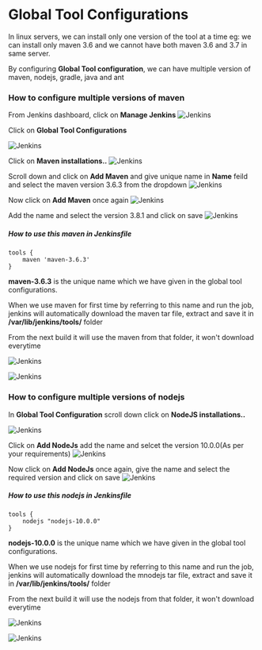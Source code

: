 # Global Tool Configurations

In linux servers, we can install only one version of the tool at a time eg: we can install only maven 3.6 and we cannot have both maven 3.6 and 3.7 in same server.

By configuring **Global Tool configuration**, we can have multiple version of maven, nodejs, gradle, java and ant

### How to configure multiple versions of maven
From Jenkins dashboard, click on **Manage Jenkins** 
![Jenkins](/content/jenkins/tutorials/common/images/global-tool-configurations/jenkins-manage-jenkins.png)

Click on **Global Tool Configurations**

![Jenkins](/content/jenkins/tutorials/common/images/global-tool-configurations/jenkins-global-tool-configuration.png)

Click on **Maven installations..**
![Jenkins](/content/jenkins/tutorials/common/images/global-tool-configurations/jenkins-click-maven-installation.png)

Scroll down and click on **Add Maven** and give unique name in **Name** feild and select the maven version 3.6.3 from the dropdown
![Jenkins](/content/jenkins/tutorials/common/images/global-tool-configurations/jenkins-add-maven.png)

Now click on **Add Maven** once again
![Jenkins](/content/jenkins/tutorials/common/images/global-tool-configurations/jenkins-additional-add-maven.png)

Add the name and select the version 3.8.1 and click on save
![Jenkins](/content/jenkins/tutorials/common/images/global-tool-configurations/jenkins-maven-3.8.1.png)

##### How to use this maven in Jenkinsfile
```
tools {
    maven 'maven-3.6.3'
}
```
**maven-3.6.3** is the unique name which we have given in the global tool configurations.

When we use maven for first time by referring to this name and run the job, jenkins will automatically download the maven tar file, extract and save it in **/var/lib/jenkins/tools/** folder

From the next build it will use the maven from that folder, it won't download everytime

![Jenkins](/content/jenkins/tutorials/common/images/global-tool-configurations/jenkins-maven-installation.png)

![Jenkins](/content/jenkins/tutorials/common/images/global-tool-configurations/jenkins-maven-installation-path.png)

### How to configure multiple versions of nodejs
In **Global Tool Configuration** scroll down click on **NodeJS installations..**

![Jenkins](/content/jenkins/tutorials/common/images/global-tool-configurations/jenkins-click-nodejs-installation.png)

Click on **Add NodeJs** add the name and selcet the version 10.0.0(As per your requirements)
![Jenkins](/content/jenkins/tutorials/common/images/global-tool-configurations/jenkins-add-nodejs.png)

Now click on **Add NodeJs** once again, give the name and select the required version and click on save
![Jenkins](/content/jenkins/tutorials/common/images/global-tool-configurations/jenkins-add-nodejs-additional.png)

##### How to use this nodejs in Jenkinsfile
```
tools {
    nodejs "nodejs-10.0.0"
}
```
**nodejs-10.0.0** is the unique name which we have given in the global tool configurations.

When we use nodejs for first time by referring to this name and run the job, jenkins will automatically download the mnodejs tar file, extract and save it in **/var/lib/jenkins/tools/** folder

From the next build it will use the nodejs from that folder, it won't download everytime

![Jenkins](/content/jenkins/tutorials/common/images/global-tool-configurations/jenkins-nodejs-installation.png)

![Jenkins](/content/jenkins/tutorials/common/images/global-tool-configurations/jenkins-nodejs-installation-path.png)